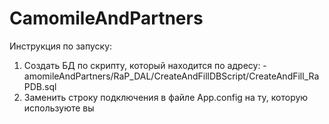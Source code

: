 # CamomileAndPartners

Инструкция по запуску:
1) Создать БД по скрипту, который находится по адресу: -amomileAndPartners/RaP_DAL/CreateAndFillDBScript/CreateAndFill_RaPDB.sql
2) Заменить строку подключения в файле App.config на ту, которую используюте вы
